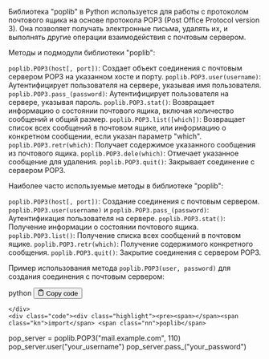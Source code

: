 <p>Библиотека "poplib" в Python используется для работы с протоколом почтового ящика на основе протокола POP3 (Post Office Protocol version 3).
Она позволяет получать электронные письма, удалять их, и выполнять другие операции взаимодействия с почтовым сервером.</p>
<p>Методы и подмодули библиотеки "poplib":</p>
<p><code>poplib.POP3(host[, port])</code>: Создает объект соединения с почтовым сервером POP3 на указанном хосте и порту.
<code>poplib.POP3.user(username)</code>: Аутентифицирует пользователя на сервере, указывая имя пользователя.
<code>poplib.POP3.pass_(password)</code>: Аутентифицирует пользователя на сервере, указывая пароль.
<code>poplib.POP3.stat()</code>: Возвращает информацию о состоянии почтового ящика, включая количество сообщений и общий размер.
<code>poplib.POP3.list([which])</code>: Возвращает список всех сообщений в почтовом ящике, или информацию о конкретном сообщении, если указан параметр "which".
<code>poplib.POP3.retr(which)</code>: Получает содержимое указанного сообщения из почтового ящика.
<code>poplib.POP3.dele(which)</code>: Отмечает указанное сообщение для удаления.
<code>poplib.POP3.quit()</code>: Закрывает соединение с сервером POP3.</p>
<p>Наиболее часто используемые методы в библиотеке "poplib":</p>
<p><code>poplib.POP3(host[, port])</code>: Создание соединения с почтовым сервером.
<code>poplib.POP3.user(username)</code> и <code>poplib.POP3.pass_(password)</code>: Аутентификация пользователя на сервере.
<code>poplib.POP3.stat()</code>: Получение информации о состоянии почтового ящика.
<code>poplib.POP3.list()</code>: Получение списка всех сообщений в почтовом ящике.
<code>poplib.POP3.retr(which)</code>: Получение содержимого конкретного сообщения.
<code>poplib.POP3.quit()</code>: Закрытие соединения с сервером POP3.</p>
<p>Пример использования метода <code>poplib.POP3(user, password)</code> для создания соединения с почтовым сервером:</p>
<div class="code-element">
    <div class="lang-line">
        <text>python</text>
        <button class="copy-button"
        onclick="copyCode(this)">
    <svg stroke="currentColor"
         fill="none"
         stroke-width="2"
         viewBox="0 0 24 24"
         stroke-linecap="round"
         stroke-linejoin="round"
         class="h-4 w-4"
         height="1em"
         width="1em"
         xmlns="http://www.w3.org/2000/svg">
        <path d="M16 4h2a2 2 0 0 1 2 2v14a2 2 0 0 1-2 2H6a2 2 0 0 1-2-2V6a2 2 0 0 1 2-2h2"></path>
        <rect x="8" y="2" width="8" height="4" rx="1" ry="1"></rect>
    </svg>
    <text>Copy code</text>
</button>

    </div>
    <div class="code"><div class="highlight"><pre><span></span><span class="kn">import</span> <span class="nn">poplib</span>

<span class="n">pop_server</span> <span class="o">=</span> <span class="n">poplib</span><span class="o">.</span><span class="n">POP3</span><span class="p">(</span><span class="s2">&quot;mail.example.com&quot;</span><span class="p">,</span> <span class="mi">110</span><span class="p">)</span>
<span class="n">pop_server</span><span class="o">.</span><span class="n">user</span><span class="p">(</span><span class="s2">&quot;your_username&quot;</span><span class="p">)</span>
<span class="n">pop_server</span><span class="o">.</span><span class="n">pass_</span><span class="p">(</span><span class="s2">&quot;your_password&quot;</span><span class="p">)</span>
</pre></div></div>
</div>